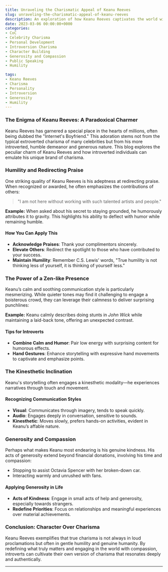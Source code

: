 ```yaml
---
title: Unraveling the Charismatic Appeal of Keanu Reeves
slug: unraveling-the-charismatic-appeal-of-keanu-reeves
description: An exploration of how Keanu Reeves captivates the world with his unique charisma, humility, and generous spirit.
date: 2023-03-06 00:00:00+0000
categories:
- CoC
- Celebrity Charisma
- Personal Development
- Introversion Charisma
- Character Building
- Generosity and Compassion
- Public Speaking
- Humility

tags:
- Keanu Reeves
- Charisma
- Personality
- Introversion
- Generosity
- Humility
---
```


### The Enigma of Keanu Reeves: A Paradoxical Charmer

Keanu Reeves has garnered a special place in the hearts of millions, often being dubbed the "Internet's Boyfriend." This adoration stems not from the typical extroverted charisma of many celebrities but from his more introverted, humble demeanor and generous nature. This blog explores the peculiar charm of Keanu Reeves and how introverted individuals can emulate his unique brand of charisma.

### Humility and Redirecting Praise

One striking quality of Keanu Reeves is his adeptness at redirecting praise. When recognized or awarded, he often emphasizes the contributions of others:
> "I am not here without working with such talented artists and people."

**Example:** When asked about his secret to staying grounded, he humorously attributes it to gravity. This highlights his ability to deflect with humor while remaining humble.

#### How You Can Apply This

- **Acknowledge Praises**: Thank your complimentors sincerely.
- **Elevate Others**: Redirect the spotlight to those who have contributed to your success.
- **Maintain Humility**: Remember C.S. Lewis' words, "True humility is not thinking less of yourself, it is thinking of yourself less."

### The Power of a Zen-like Presence

Keanu’s calm and soothing communication style is particularly mesmerizing. While quieter tones may find it challenging to engage a boisterous crowd, they can leverage their calmness to deliver surprising punchlines:

**Example:** Keanu calmly describes doing stunts in *John Wick* while maintaining a laid-back tone, offering an unexpected contrast.

#### Tips for Introverts

- **Combine Calm and Humor**: Pair low energy with surprising content for humorous effects.
- **Hand Gestures**: Enhance storytelling with expressive hand movements to captivate and emphasize points.

### The Kinesthetic Inclination

Keanu's storytelling often engages a kinesthetic modality—he experiences narratives through touch and movement.

#### Recognizing Communication Styles

- **Visual**: Communicates through imagery, tends to speak quickly.
- **Audio**: Engages deeply in conversation, sensitive to sounds.
- **Kinesthetic**: Moves slowly, prefers hands-on activities, evident in Keanu’s affable nature.

### Generosity and Compassion

Perhaps what makes Keanu most endearing is his genuine kindness. His acts of generosity extend beyond financial donations, involving his time and compassion:

- Stopping to assist Octavia Spencer with her broken-down car.
- Interacting warmly and unrushed with fans.

#### Applying Generosity in Life

- **Acts of Kindness**: Engage in small acts of help and generosity, especially towards strangers.
- **Redefine Priorities**: Focus on relationships and meaningful experiences over material achievements.

### Conclusion: Character Over Charisma

Keanu Reeves exemplifies that true charisma is not always in loud proclamations but often in gentle humility and genuine humanity. By redefining what truly matters and engaging in the world with compassion, introverts can cultivate their own version of charisma that resonates deeply and authentically.

---
